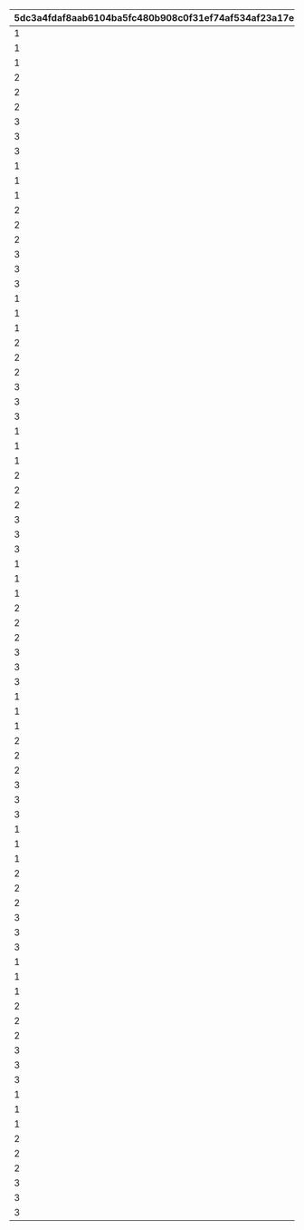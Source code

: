 |5dc3a4fdaf8aab6104ba5fc480b908c0f31ef74af534af23a17ee28ed96c7c5a|4488283dfc33aed2b865a52e129eb7065b6ea372262efd887f005d349a7c9e8e|d8f953742c5b4d908fb26ea97ba95ca5d70d2f5299d5297807acdadab955c800|df0c0c368a3ec432c3e8b0137ca27096dc0b873835f9dcc690d9a8cf4bceec03|e4a9bcf61b337e3af5712f1b2dfc6009c96970e55f117212eb11b59de33de812|195a23d67e9ce4e009bdb6a278f759dcfb3ccbf63ae2b16742b8175745085383|64a3a7a2210f788f91d53f88885d95e8d0533510620da77e096af5ced1648314|0aaceaf11a61df0ce37382122a1f0884e48f44c247ccc14c29b8475da5b53d22|eaf1cadccf82b24b3e9446036b60bd110005f1a9b24d3eecb3a1dccc28426ff0|c150dc0bb3d734505d8dd527e184997d0616cec371650ca4c68a4b0e94b52261|8c6d1b1bf3ff28281723308c50fc0068709ff78a23cd135044a2bda5256a90a1|0c56bb44ff0b4e899263c115585f153eb41eda4b6e88efad8bd59285e1eae02a|edd299b9275c0d24ea079c354dd88986d3a7ae1115904da1e6af1719bf67fdf3|476dd21d9458b67ce038c946fa4b3ddf917c2682b5324f7c20a88ea9651fbf86|2d1df6d699381d1051b744571f58a6304b40a81a1915ecbd4349f907362c0f0a|a848bfad3cb5ac07a5b45bb44bee48a74341f25758d493f9eb7d7ba3af807846|216b374904d5c58690f512999a10fa0e0090b748880f1d834024cde418db11d4|edb74c1d05a3b16e08c7aebe97d204e1608e3bd8e58a8d01f086b24ef79faa80|bc820e49800a1aad8b6954594796125c09dec8edf55abe7d3004449d77fe128f|
| --- | --- | --- | --- | --- | --- | --- | --- | --- | --- | --- | --- | --- | --- | --- | --- | --- | --- | --- |
|1|90|6|100111|6|100701|100701|-100|1|0|100003|6|6|112201|1001|103401|105501|123001|6|
|1|90|6|100112|6|106601|103401|-100|2|0|100003|6|6|105101|1001|103401|100901|123001|6|
|1|90|6|100113|6|112701|110301|-100|3|0|100003|6|6|106901|1001|113401|110301|101801|6|
|2|90|4|100121|5|102901|100201|-100|1|0|100003|4|4|123001|1001|103401|117301|100201|4|
|2|90|4|100122|4|104801|104001|-100|2|0|100003|4|4|110301|1001|117301|105101|104001|4|
|2|90|4|100123|4|101401|101401|-100|3|0|100003|4|5|100801|1001|118001|118501|111001|4|
|3|90|2|100131|3|100701|112201|-100|1|0|100003|1|2|123001|1001|117301|112201|100801|1|
|3|90|2|100132|1|100501|105501|-100|2|0|100003|1|1|105501|1001|106601|103401|112201|2|
|3|90|1|100133|2|105401|124501|-100|3|0|100003|1|2|110301|1001|104801|113401|124501|3|
|1|90|6|100211|6|106601|111401|-100|1|0|100003|6|6|105001|1002|103401|117301|111401|6|
|1|90|6|100212|6|105201|113401|-100|2|0|100003|6|6|123001|1002|105401|113401|100801|6|
|1|90|6|100213|6|100501|105501|-100|3|0|100003|6|6|123001|1002|103401|105501|107701|6|
|2|90|4|100221|4|122801|122801|-100|1|0|100003|4|5|100901|1002|103401|124101|119001|4|
|2|90|4|100222|4|105201|100501|-100|2|0|100003|4|4|121101|1002|100501|103401|123001|5|
|2|90|4|100223|5|100701|118501|-100|3|0|100003|4|4|123001|1002|103401|105501|118501|5|
|3|90|2|100231|1|105201|108901|-100|1|0|100003|1|1|102601|1002|108901|103401|123001|3|
|3|90|1|100232|2|104801|104801|-100|2|0|100003|1|2|112201|1002|102601|113401|123001|3|
|3|90|2|100233|2|100701|106001|-100|3|0|100003|1|1|110301|1002|114701|100501|106001|7|
|1|90|6|100311|6|102901|102901|-100|1|0|100003|6|6|123001|1003|122801|103401|125101|6|
|1|90|6|100312|6|105401|180301|-100|2|0|100003|6|6|110301|1003|106601|180301|111001|6|
|1|90|6|100313|6|101401|121401|-100|3|0|100003|6|6|118001|1003|121401|123001|118501|6|
|2|90|4|100321|4|114701|114701|-100|1|0|100003|4|4|110301|1003|106601|103401|123001|5|
|2|90|4|100322|5|100701|106901|-100|2|0|100003|4|4|106901|1003|117301|110301|180201|4|
|2|90|4|100323|4|103401|124501|-100|3|0|100003|4|4|113401|1003|117501|105101|124501|5|
|3|90|8|100331|1|103401|108101|-100|1|0|100003|1|2|102601|1003|108101|117301|123001|3|
|3|90|1|100332|2|100701|108201|-100|2|0|100003|1|2|123501|1003|103401|112701|108201|8|
|3|90|3|100333|1|101401|108301|-100|3|0|100003|1|1|100801|1003|123001|101001|108301|8|
|1|90|6|100411|6|114701|106601|-100|1|0|100003|6|6|100901|1004|106601|103401|110301|6|
|1|90|6|100412|6|180401|180401|-100|2|0|100003|6|6|103401|1004|100501|105401|106901|6|
|1|90|6|100413|6|103401|100801|-100|3|0|100003|6|6|123001|1004|105501|101401|100801|6|
|2|90|4|100421|4|105401|105401|-100|1|0|100003|4|4|110301|1004|106601|180301|118001|4|
|2|90|4|100422|5|105301|101801|-100|2|0|100003|4|4|124501|1004|113401|110301|101801|4|
|2|90|4|100423|4|105201|123301|-100|3|0|100003|4|4|105501|1004|123301|103401|123001|5|
|3|90|3|100431|2|126001|126101|-100|1|0|100003|3|3|110301|1004|125801|126101|108301|8|
|3|90|1|100432|3|103301|103301|-100|2|0|100003|7|2|123001|1004|103401|121101|108301|8|
|3|90|2|100433|3|105801|105801|-100|3|0|100003|7|2|123001|1004|117301|180501|106001|7|
|1|90|6|100511|6|100701|105501|-100|1|0|100003|6|6|112201|1005|103401|105501|123001|6|
|1|90|6|100512|6|106601|100901|-100|2|0|100003|6|6|105101|1005|103401|100901|123001|6|
|1|90|6|100513|6|112701|112701|-100|3|0|100003|6|6|106901|1005|113401|110301|101801|6|
|2|90|4|100521|4|114701|100101|-100|1|0|100003|4|4|123801|1005|106601|100101|110301|4|
|2|90|4|100522|4|105201|102601|-100|2|0|100003|4|4|102601|1005|103401|105501|112201|4|
|2|90|4|100523|4|105401|119201|-100|3|0|100003|4|4|110301|1005|119201|105501|121401|4|
|3|90|1|100531|8|105201|106601|-100|1|0|100003|1|1|107701|1005|106601|103401|108301|8|
|3|90|1|100532|3|127901|127901|-100|2|0|100003|3|3|123001|1005|103401|126101|108301|8|
|3|90|2|100533|3|105801|108401|-100|3|0|100003|7|1|123001|1005|123301|102601|108401|8|
|1|90|6|100611|6|106601|111401|-100|1|0|100003|6|6|105001|1006|103401|117301|111401|6|
|1|90|6|100612|6|105201|113401|-100|2|0|100003|6|6|123001|1006|105401|113401|100801|6|
|1|90|6|100613|6|100501|107701|-100|3|0|100003|6|6|123001|1006|103401|105501|107701|6|
|2|90|4|100621|4|106601|112201|-100|1|0|100003|4|4|105001|1006|103401|112201|111401|4|
|2|90|4|100622|4|102901|123001|-100|2|0|100003|4|4|105501|1006|105401|105301|123001|5|
|2|90|4|100623|4|100701|117301|-100|3|0|100003|4|4|112201|1006|117301|101401|123001|5|
|3|90|1|100631|7|128301|128301|-100|1|0|100003|3|1|106001|1006|103401|105501|108301|8|
|3|90|1|100632|3|106501|106501|-100|2|0|100003|1|2|123001|1006|106601|123301|108301|8|
|3|90|1|100633|3|109001|109001|-100|3|0|100003|8|2|123001|1006|102601|110301|107701|8|
|1|90|6|100711|6|102901|125101|-100|1|1001|100003|6|6|123001|1007|122801|103401|125101|6|
|1|90|6|100712|6|105401|111001|-100|2|1001|100003|6|6|110301|1007|106601|180301|111001|6|
|1|90|6|100713|6|101401|118001|-100|3|1001|100003|6|6|118001|1007|121401|123001|118501|6|
|2|90|4|100721|5|102901|100201|-100|1|1001|100003|4|4|123001|1007|103401|117301|100201|4|
|2|90|4|100722|4|104801|105101|-100|2|1001|100003|4|4|110301|1007|117301|105101|104001|4|
|2|90|4|100723|4|101401|100801|-100|3|1001|100003|4|4|100801|1007|118001|118501|111001|4|
|3|90|2|100731|3|128801|128801|-100|1|1001|100003|3|1|123001|1007|123301|102601|118501|3|
|3|90|1|100732|3|104501|128901|-100|2|1001|100003|1|1|128901|1007|103401|105501|108301|8|
|3|90|3|100733|3|128301|128701|-100|3|1001|100003|3|2|123001|1007|128701|117301|108301|8|
|1|90|6|100811|6|100701|100701|-100|1|1002|100003|6|6|112201|1008|103401|105501|123001|6|
|1|90|6|100812|6|106601|111401|-100|2|1002|100003|6|6|105001|1008|103401|117301|111401|6|
|1|90|6|100813|6|102901|102901|-100|3|1002|100003|6|6|123001|1008|122801|103401|125101|6|
|2|90|4|100821|4|104601|110301|-100|1|1002|100003|4|4|101201|1008|103401|110301|111401|4|
|2|90|4|100822|5|105201|106601|-100|2|1002|100003|4|4|106901|1008|106601|113401|123001|5|
|2|90|4|100823|5|103401|123001|-100|3|1002|100003|4|4|123001|1008|105501|101401|100801|4|
|3|90|1|100831|1|108901|108801|-100|1|1002|100003|1|2|108801|1008|103401|112201|108301|8|
|3|90|1|100832|8|100701|129001|-100|2|1002|100003|1|3|107701|1008|108901|126101|129001|3|
|3|90|3|100833|3|103401|100201|-100|3|1002|100003|1|1|123001|1008|126101|101401|100201|1|
|1|90|6|100911|6|114701|100901|-100|1|1003|100003|6|6|100901|1009|106601|103401|110301|6|
|1|90|6|100912|6|180401|106901|-100|2|1003|100003|6|6|103401|1009|100501|105401|106901|6|
|1|90|6|100913|6|103401|101401|-100|3|1003|100003|6|6|123001|1009|105501|101401|100801|6|
|2|90|4|100921|4|122801|122801|-100|1|1003|100003|4|4|100901|1009|103401|124101|119001|4|
|2|90|4|100922|4|105201|100501|-100|2|1003|100003|4|4|121101|1009|100501|103401|123001|5|
|2|90|4|100923|5|100701|103401|-100|3|1003|100003|4|4|123001|1009|103401|105501|118501|5|
|3|90|7|100931|7|120001|120001|-100|1|1003|100003|2|1|101601|1009|104901|103401|108301|8|
|3|90|1|100932|2|108901|112201|-100|2|1003|100003|1|1|112201|1009|100501|101801|129001|3|
|3|90|3|100933|3|100701|123001|-100|3|1003|100003|1|3|123001|1009|128801|126101|129001|3|